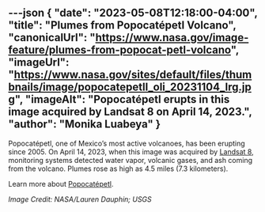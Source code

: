 ---json
{
  "date": "2023-05-08T12:18:00-04:00",
  "title": "Plumes from Popocatépetl Volcano",
  "canonicalUrl": "https://www.nasa.gov/image-feature/plumes-from-popocat-petl-volcano",
  "imageUrl": "https://www.nasa.gov/sites/default/files/thumbnails/image/popocatepetll_oli_20231104_lrg.jpg",
  "imageAlt": "Popocatépetl erupts in this image acquired by Landsat 8 on April 14, 2023.",
  "author": "Monika Luabeya"
}
---

Popocatépetl, one of Mexico’s most active volcanoes, has been erupting since 2005. On April 14, 2023, when this image was acquired by [Landsat 8](https://landsat.gsfc.nasa.gov/satellites/landsat-8/), monitoring systems detected water vapor, volcanic gases, and ash coming from the volcano. Plumes rose as high as 4.5 miles (7.3 kilometers).

Learn more about [Popocatépetl](https://earthobservatory.nasa.gov/images/151300/popocatepetl-volcano-keeps-on-puffing).

_Image Credit: NASA/Lauren Dauphin; USGS_
